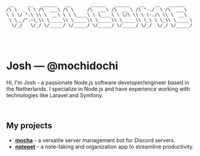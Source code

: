 ```

 __     __   ______   __       ______   ______   __    __   ______    
/\ \  _ \ \ /\  ___\ /\ \     /\  ___\ /\  __ \ /\ "-./  \ /\  ___\   
\ \ \/ ".\ \\ \  __\ \ \ \____\ \ \____\ \ \/\ \\ \ \-./\ \\ \  __\   
 \ \__/".~\_\\ \_____\\ \_____\\ \_____\\ \_____\\ \_\ \ \_\\ \_____\ 
  \/_/   \/_/ \/_____/ \/_____/ \/_____/ \/_____/ \/_/  \/_/ \/_____/ 
                                                                      

```
<br>

# Josh &mdash; @mochidochi 

Hi, I'm Josh - a passionate Node.js software developer/engineer based in the Netherlands. I specialize in Node.js and have experience working with technologies like Laravel and Symfony. 

<br>

## My projects

- **[mocha](https://github.com/mochidochi/mocha)** - a versatile server management bot for Discord servers.
- **[notepet](https://github.com/mochidochi/notepet)** - a note-taking and organization app to streamline productivity.
